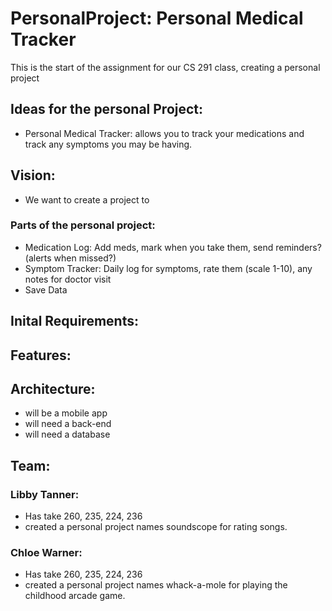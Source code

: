 # PersonalProject: Personal Medical Tracker
This is the start of the assignment for our CS 291 class, creating a personal project

## Ideas for the personal Project:
- Personal Medical Tracker: allows you to track your medications and track any symptoms you may be having.

## Vision: 
- We want to create a project to

### Parts of the personal project:
- Medication Log: Add meds, mark when you take them, send reminders?(alerts when missed?)
- Symptom Tracker: Daily log for symptoms, rate them (scale 1-10), any notes for doctor visit
- Save Data

## Inital Requirements:
Features:
- 

## Architecture:
- will be a mobile app
- will need a back-end
- will need a database

## Team:
### Libby Tanner:
 - Has take 260, 235, 224, 236
 - created a personal project names soundscope for rating songs.

### Chloe Warner:
- Has take 260, 235, 224, 236
- created a personal project names whack-a-mole for playing the childhood arcade game.
